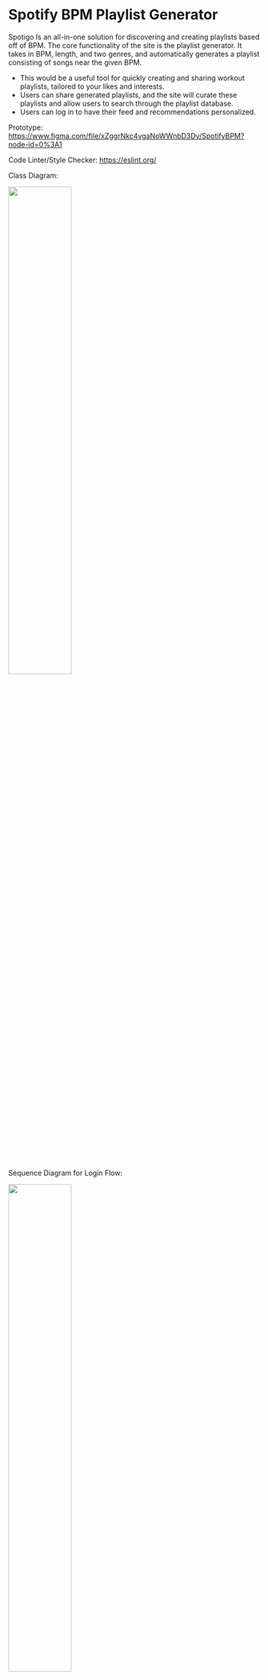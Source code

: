 # Spotify BPM Playlist Generator

Spotigo Is an all-in-one solution for discovering and creating playlists based off of BPM.
The core functionality of the site is the playlist generator. It takes in BPM, length, and two genres, and automatically
generates a playlist consisting of songs near the given BPM. 
- This would be a useful tool for quickly creating and sharing workout playlists, tailored to your likes and interests.
- Users can share generated playlists, and the site will curate these playlists and allow users to search through the playlist database.
- Users can log in to have their feed and recommendations personalized.

Prototype:
https://www.figma.com/file/xZggrNkc4vgaNoWWnbD3Dv/SpotifyBPM?node-id=0%3A1

Code Linter/Style Checker:
https://eslint.org/

Class Diagram:

<img src = 'https://user-images.githubusercontent.com/34257994/205183069-d4ea711c-3335-4003-b7ee-2d92a0d38337.png' width=50% height=50%>

Sequence Diagram for Login Flow:

<img src = 'https://user-images.githubusercontent.com/55904876/205182550-a403e329-0965-49bc-be87-7e653247f641.png' width=50% height=50%>
